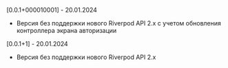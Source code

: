 [0.0.1+000010001] - 20.01.2024
- Версия без поддержки нового Riverpod API 2.x с учетом обновления контроллера экрана авторизации

[0.0.1+1] - 20.01.2024
- Версия без поддержки нового Riverpod API 2.x